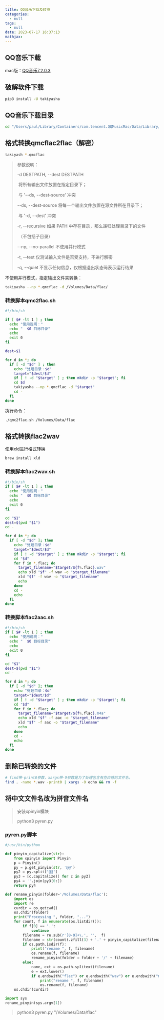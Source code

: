 ```yaml
---
title: QQ音乐下载及转换
categories:
  - null
tags:
  - null
date: 2023-07-17 16:37:13
mathjax:
---
```


## QQ音乐下载

mac版：[QQ音乐7.2.0.3](https://www.xue51.com/mac/61958.html#xzdz)

## 破解软件下载

```bash
pip3 install -U takiyasha
```

## QQ音乐下载目录

``` bash 
cd "/Users/paul/Library/Containers/com.tencent.QQMusicMac/Data/Library/Application Support/QQMusicMac/iQmc" 
```

<!--more-->

## 格式转换qmcflac2flac（解密）

```bash
takiyash *.qmcflac
```

> 参数说明：
>
>  -d DESTPATH, --dest DESTPATH
>
> ​            将所有输出文件放置在指定目录下；
>
> ​            与 '--ds, --dest-source' 冲突
>
>  --ds, --dest-source  将每一个输出文件放置在源文件所在目录下；
>
> ​            与 '-d, --dest' 冲突
>
>  -r, --recursive    如果 PATH 中存在目录，那么递归处理目录下的文件
>
> ​            （不包括子目录）
>
>  --np, --no-parallel  不使用并行模式
>
>  -t, --test      仅测试输入文件是否受支持，不进行解密
>
>  -q, --quiet      不显示任何信息，仅根据退出状态码表示运行结果



不使用并行模式，指定输出文件夹转换：

```bash
takiyasha --np *.qmcflac -d /Volumes/Data/flac/
```

### 转换脚本qmc2flac.sh

```bash
#!/bin/sh

if [ $# -lt 1 ] ; then
  echo "使用说明："
  echo "  $0 目标目录"
  echo
  exit 0
fi

dest=$1

for d in *; do
  if [ -d "$d" ] ; then
    echo "处理目录：$d"
    target="$dest/$d"
    if [ ! -d "$target" ] ; then mkdir -p "$target"; fi
    cd $d
    takiyasha --np *.qmcflac -d "$target"
    cd -
  fi
done
```

执行命令：

```bash
./qmc2flac.sh /Volumes/Data/flac
```

## 格式转换flac2wav

使用xld进行格式转换

```bash
brew install xld
```

### 转换脚本flac2wav.sh

```bash
#!/bin/sh
if [ $# -lt 1 ] ; then
  echo "使用说明："
  echo "  $0 目标目录"
  echo
  exit 0
fi

cd "$1"
dest=$(pwd "$1")
cd -

for d in *; do
  if [ -d "$d" ]; then
    echo "处理目录：$d"
    target="$dest/$d"
    if [ ! -d "$target" ] ; then mkdir -p "$target"; fi
    cd "$d"
    for f in *.flac; do
      target_filename="$target/${f%.flac}.wav"
      echo xld "$f" -f wav -o "$target_filename"
      xld "$f" -f wav -o "$target_filename"
      echo
    done
    cd -
    echo
  fi
done
```

### 转换脚本flac2aac.sh

```bash
#!/bin/sh
if [ $# -lt 1 ] ; then
  echo "使用说明："
  echo "  $0 目标目录"
  echo
  exit 0
fi

cd "$1"
dest=$(pwd "$1")
cd -

for d in *; do
  if [ -d "$d" ]; then
    echo "处理目录：$d"
    target="$dest/$d"
    if [ ! -d "$target" ] ; then mkdir -p "$target"; fi
    cd "$d"
    for f in *.flac; do
      target_filename="$target/${f%.flac}.m4a"
      echo xld "$f" -f aac -o "$target_filename"
      xld "$f" -f aac -o "$target_filename"
      echo
    done
    cd -
    echo
  fi
done
```

## 删除已转换的文件

```bash
# find带-print0参数，xargs带-0参数是为了处理包含有空白符的文件名。
find . -name *.wav -print0 | xargs -0 echo && rm -f
```

## 将中文文件名改为拼音文件名

> 安装xpinyin模块
>
> python3 pyren.py

### pyren.py脚本

```python
#/usr/bin/python

def pinyin_capitalize(str):
    from xpinyin import Pinyin
    p = Pinyin()
    py = p.get_pinyin(str, '@@')
    py2 = py.split('@@')
    py3 = [c.capitalize() for c in py2]
    py4 = ''.join(py3[0:])
    return py4

def rename_pinyin(folder='/Volumes/Data/flac'):
    import os
    import re
    curdir = os.getcwd()
    os.chdir(folder)
    print("Processing ", folder, "...")
    for count, f in enumerate(os.listdir()):
        if f[0] == '.':
            continue
        filename = re.sub(r'[0-9]+\.', '',  f)
        filename = str(count).zfill(3) + '.' + pinyin_capitalize(filename) #
        if os.path.isdir(f):
            print("rename ", f, filename)
            os.rename(f, filename)
            rename_pinyin(folder = folder + '/' + filename)
        else:
            name, ext = os.path.splitext(filename)
            e = ext.lower()
            if e.endswith("flac") or e.endswith("wav") or e.endswith("m4a"):
                print("rename ", f, filename)
                os.rename(f, filename)
    os.chdir(curdir)

import sys
rename_pinyin(sys.argv[1])

```

> python3 pyren.py "/Volumes/Data/flac"
